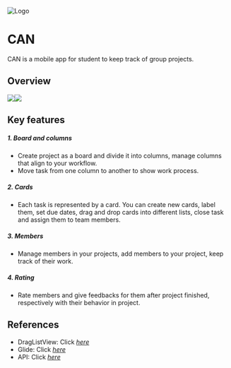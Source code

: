 ![Logo](https://firebasestorage.googleapis.com/v0/b/can-app-image.appspot.com/o/files%2FLogo_2%20(1).png?alt=media&token=6e5e9b0e-627a-4608-a736-32f12828adb8)

# CAN
CAN is a mobile app for student to keep track of group projects.

## Overview
<img src="https://img.icons8.com/color/48/000000/java-coffee-cup-logo.png"/><img src="https://img.icons8.com/color/48/000000/android-os.png"/>

## Key features
##### 1. Board and columns
- Create project as a board and divide it into columns, manage columns that align to your workflow.
- Move task from one column to another to show work process.
##### 2. Cards
- Each task is represented by a card. You can create new cards, label them, set due dates, drag and drop cards into different lists, close task and assign them to team members.
##### 3. Members
- Manage members in your projects, add members to your project, keep track of their work.
##### 4. Rating
- Rate members and give feedbacks for them after project finished, respectively with their behavior in project.

## References
- DragListView: Click [*here*](https://github.com/woxblom/DragListView.git)
- Glide: Click [*here*](https://github.com/bumptech/glide)
- API: Click [*here*](https://github.com/khiemld/CanApp-be.git)
